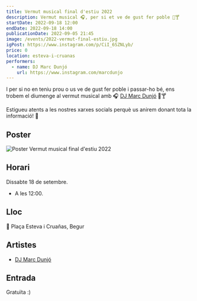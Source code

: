 ```yaml
---
title: Vermut musical final d'estiu 2022
description: Vermut musical 🎧, per si et ve de gust fer poble 🍻🍸
startDate: 2022-09-18 12:00
endDate: 2022-09-18 14:00
publicationDate: 2022-09-05 21:45
image: /events/2022-vermut-final-estiu.jpg
igPost: https://www.instagram.com/p/CiI_6SZNLyb/
price: 0
location: esteva-i-cruanas
performers:
  - name: DJ Marc Dunjó
    url: https://www.instagram.com/marcdunjo
---
```


I per si no en teniu prou o us ve de gust fer poble i passar-ho bé, ens trobem el diumenge al vermut musical amb 🎧 [DJ Marc Dunjó](https://www.instagram.com/marcdunjo) 🍻🍸

Estigueu atents a les nostres xarxes socials perquè us anirem donant tota la informació! 🤗

## Poster

![Poster Vermut musical final d'estiu 2022](/events/2022-vermut-final-estiu.jpg)

## Horari

Dissabte 18 de setembre.

- A les 12:00.

## Lloc

📍 Plaça Esteva i Cruañas, Begur

## Artistes

- [DJ Marc Dunjó](https://www.instagram.com/marcdunjo)

## Entrada

Gratuïta :)
